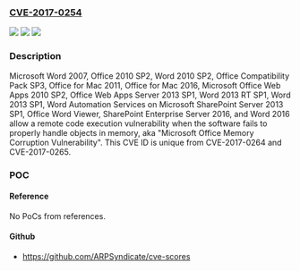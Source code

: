 ### [CVE-2017-0254](https://cve.mitre.org/cgi-bin/cvename.cgi?name=CVE-2017-0254)
![](https://img.shields.io/static/v1?label=Product&message=Microsoft%20Office&color=blue)
![](https://img.shields.io/static/v1?label=Version&message=n%2Fa&color=blue)
![](https://img.shields.io/static/v1?label=Vulnerability&message=Remote%20Code%20Execution&color=brighgreen)

### Description

Microsoft Word 2007, Office 2010 SP2, Word 2010 SP2, Office Compatibility Pack SP3, Office for Mac 2011, Office for Mac 2016, Microsoft Office Web Apps 2010 SP2, Office Web Apps Server 2013 SP1, Word 2013 RT SP1, Word 2013 SP1, Word Automation Services on Microsoft SharePoint Server 2013 SP1, Office Word Viewer, SharePoint Enterprise Server 2016, and Word 2016 allow a remote code execution vulnerability when the software fails to properly handle objects in memory, aka "Microsoft Office Memory Corruption Vulnerability". This CVE ID is unique from CVE-2017-0264 and CVE-2017-0265.

### POC

#### Reference
No PoCs from references.

#### Github
- https://github.com/ARPSyndicate/cve-scores

